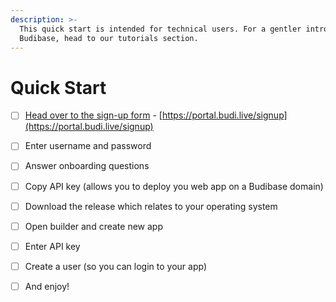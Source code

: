 ```yaml
---
description: >-
  This quick start is intended for technical users. For a gentler intro to
  Budibase, head to our tutorials section.
---
```


# Quick Start

* [ ] [Head over to the sign-up form](https://portal.budi.live/signup) - [https://portal.budi.live/signup](https://portal.budi.live/signup)
* [ ] Enter username and password
* [ ] Answer onboarding questions
* [ ] Copy API key \(allows you to deploy you web app on a Budibase domain\)
* [ ] Download the release which relates to your operating system
* [ ] Open builder and create new app 
* [ ] Enter API key
* [ ] Create a user \(so you can login to your app\)
* [ ] And enjoy!



